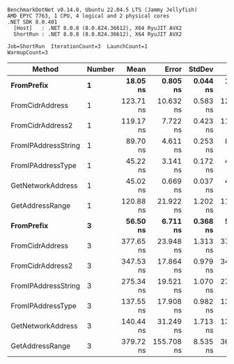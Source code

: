 ```

BenchmarkDotNet v0.14.0, Ubuntu 22.04.5 LTS (Jammy Jellyfish)
AMD EPYC 7763, 1 CPU, 4 logical and 2 physical cores
.NET SDK 8.0.401
  [Host]   : .NET 8.0.8 (8.0.824.36612), X64 RyuJIT AVX2
  ShortRun : .NET 8.0.8 (8.0.824.36612), X64 RyuJIT AVX2

Job=ShortRun  IterationCount=3  LaunchCount=1  
WarmupCount=3  

```
| Method              | Number | Mean      | Error      | StdDev   | Min       | Max       | Gen0   | Allocated |
|-------------------- |------- |----------:|-----------:|---------:|----------:|----------:|-------:|----------:|
| **FromPrefix**          | **1**      |  **18.05 ns** |   **0.805 ns** | **0.044 ns** |  **18.00 ns** |  **18.09 ns** | **0.0007** |      **56 B** |
| FromCidrAddress     | 1      | 123.71 ns |  10.632 ns | 0.583 ns | 123.33 ns | 124.38 ns | 0.0012 |     112 B |
| FromCidrAddress2    | 1      | 119.17 ns |   7.722 ns | 0.423 ns | 118.90 ns | 119.66 ns | 0.0012 |     112 B |
| FromIPAddressString | 1      |  89.70 ns |   4.611 ns | 0.253 ns |  89.43 ns |  89.93 ns | 0.0006 |      56 B |
| FromIPAddressType   | 1      |  45.22 ns |   3.141 ns | 0.172 ns |  45.10 ns |  45.42 ns | 0.0010 |      88 B |
| GetNetworkAddress   | 1      |  45.02 ns |   0.669 ns | 0.037 ns |  45.00 ns |  45.07 ns | 0.0007 |      56 B |
| GetAddressRange     | 1      | 120.88 ns |  21.922 ns | 1.202 ns | 119.77 ns | 122.16 ns | 0.0019 |     168 B |
| **FromPrefix**          | **3**      |  **56.50 ns** |   **6.711 ns** | **0.368 ns** |  **56.10 ns** |  **56.81 ns** | **0.0020** |     **168 B** |
| FromCidrAddress     | 3      | 377.65 ns |  23.948 ns | 1.313 ns | 376.56 ns | 379.10 ns | 0.0038 |     336 B |
| FromCidrAddress2    | 3      | 347.53 ns |  17.864 ns | 0.979 ns | 346.81 ns | 348.65 ns | 0.0038 |     336 B |
| FromIPAddressString | 3      | 275.34 ns |  19.521 ns | 1.070 ns | 274.51 ns | 276.54 ns | 0.0019 |     168 B |
| FromIPAddressType   | 3      | 137.55 ns |  17.908 ns | 0.982 ns | 136.53 ns | 138.48 ns | 0.0031 |     264 B |
| GetNetworkAddress   | 3      | 140.44 ns |  31.249 ns | 1.713 ns | 138.46 ns | 141.51 ns | 0.0019 |     168 B |
| GetAddressRange     | 3      | 379.72 ns | 155.708 ns | 8.535 ns | 369.87 ns | 384.97 ns | 0.0057 |     504 B |
